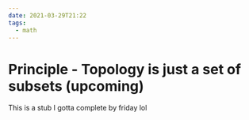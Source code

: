 ```yaml
---
date: 2021-03-29T21:22
tags:
  - math
---
```


# Principle - Topology is just a set of subsets (upcoming)
This is a stub I gotta complete by friday lol
